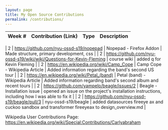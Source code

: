 ```yaml
---
layout: page
title: My Open Source Contributions
permalink: /contributions/
---
```


<!-- 
Type of the contribution should be "Wikipedia edit", "OpenStreet Map feature", "Documentation", "Course website", "Blog", 
"Browse Add-on", etc. 

The descriptioin should include a brief summary of what you did. 

Replace the first row with your contribution. 

--> 





| Week #       | Contribution (Link)  | Type  | Description | 
|---|:---|:---|:---|

|  2   | https://github.com/nyu-ossd-s19/nopepad    |  Nopepad - Firefox Addon  |  Made structure, primary development, css  |
|  2   | https://github.com/nyu-ossd-s19/wiki/wiki/Questions-for-Kevin-Fleming  |  course wiki  |  added q for Kevin Fleming  |
|  2   | https://en.wikipedia.org/wiki/Camp_Cope  |  Camp Cope - Wikipedia Article  |  Added information regarding the band's second US tour  |
|  2   | https://en.wikipedia.org/wiki/Petal_(band)  |  Petal (band) - Wikipedia Article  |  Added information regarding band's second album and recent tours  |
|  2   |  https://github.com/yampelo/beagle/issues/2  |  Beagle - Installation issue |  opened an issue on the project's installation instructions, including how I was able to fix it  |
|  2   | https://github.com/nyu-ossd-s19/beagle/pull/3  | nyu-ossd-s19/beagle | added datasources fireeye ax and cuckoo sandbox and transformer fireeyeax to design_overview.md  |

Wikipedia User Contributions Page: https://en.wikipedia.org/wiki/Special:Contributions/Carlyabraham 
